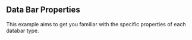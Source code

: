 ## Data Bar Properties
This example aims to get you familiar with the specific properties of each databar type.

[//]: <keywords: databar, originvalue>